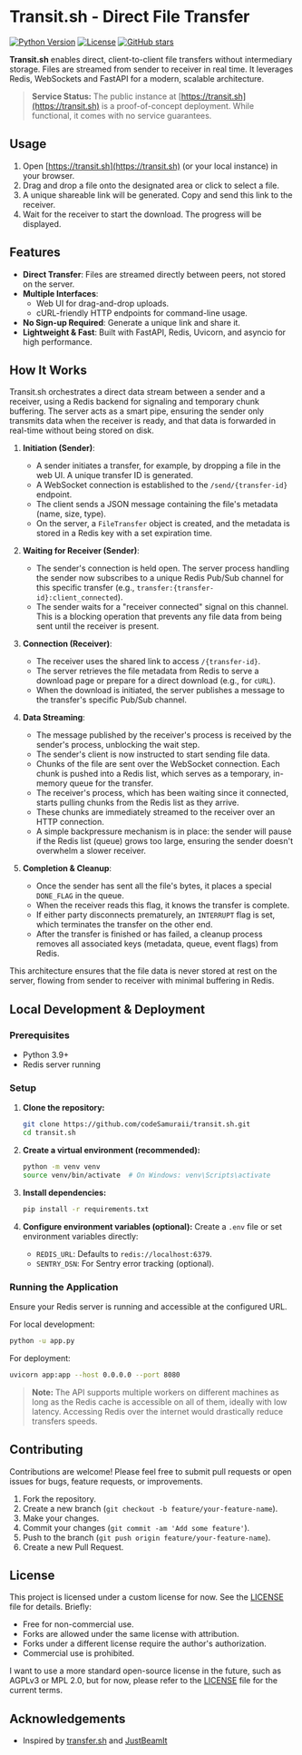 # Transit.sh - Direct File Transfer

[![Python Version](https://img.shields.io/badge/python-3.9%2B-blue.svg)](https://www.python.org/)
[![License](https://img.shields.io/badge/license-Custom-lightgrey.svg)](LICENSE)
[![GitHub stars](https://img.shields.io/github/stars/codeSamuraii/transit.sh.svg?style=social&label=Star&maxAge=2592000)](https://github.com/codeSamuraii/transit.sh/stargazers/)

**Transit.sh** enables direct, client-to-client file transfers without intermediary storage. Files are streamed from sender to receiver in real time. It leverages Redis, WebSockets and FastAPI for a modern, scalable architecture.

> **Service Status:** The public instance at [https://transit.sh](https://transit.sh) is a proof-of-concept deployment. While functional, it comes with no service guarantees.

## Usage
1.  Open [https://transit.sh](https://transit.sh) (or your local instance) in your browser.
2.  Drag and drop a file onto the designated area or click to select a file.
3.  A unique shareable link will be generated. Copy and send this link to the receiver.
4.  Wait for the receiver to start the download. The progress will be displayed.

## Features

*   **Direct Transfer**: Files are streamed directly between peers, not stored on the server.
*   **Multiple Interfaces**:
    *   Web UI for drag-and-drop uploads.
    *   cURL-friendly HTTP endpoints for command-line usage.
*   **No Sign-up Required**: Generate a unique link and share it.
*   **Lightweight & Fast**: Built with FastAPI, Redis, Uvicorn, and asyncio for high performance.

## How It Works

Transit.sh orchestrates a direct data stream between a sender and a receiver, using a Redis backend for signaling and temporary chunk buffering. The server acts as a smart pipe, ensuring the sender only transmits data when the receiver is ready, and that data is forwarded in real-time without being stored on disk.

1.  **Initiation (Sender)**:
    *   A sender initiates a transfer, for example, by dropping a file in the web UI. A unique transfer ID is generated.
    *   A WebSocket connection is established to the `/send/{transfer-id}` endpoint.
    *   The client sends a JSON message containing the file's metadata (name, size, type).
    *   On the server, a `FileTransfer` object is created, and the metadata is stored in a Redis key with a set expiration time.

2.  **Waiting for Receiver (Sender)**:
    *   The sender's connection is held open. The server process handling the sender now subscribes to a unique Redis Pub/Sub channel for this specific transfer (e.g., `transfer:{transfer-id}:client_connected`).
    *   The sender waits for a "receiver connected" signal on this channel. This is a blocking operation that prevents any file data from being sent until the receiver is present.

3.  **Connection (Receiver)**:
    *   The receiver uses the shared link to access `/{transfer-id}`.
    *   The server retrieves the file metadata from Redis to serve a download page or prepare for a direct download (e.g., for `cURL`).
    *   When the download is initiated, the server publishes a message to the transfer's specific Pub/Sub channel.

4.  **Data Streaming**:
    *   The message published by the receiver's process is received by the sender's process, unblocking the wait step.
    *   The sender's client is now instructed to start sending file data.
    *   Chunks of the file are sent over the WebSocket connection. Each chunk is pushed into a Redis list, which serves as a temporary, in-memory queue for the transfer.
    *   The receiver's process, which has been waiting since it connected, starts pulling chunks from the Redis list as they arrive.
    *   These chunks are immediately streamed to the receiver over an HTTP connection.
    *   A simple backpressure mechanism is in place: the sender will pause if the Redis list (queue) grows too large, ensuring the sender doesn't overwhelm a slower receiver.

5.  **Completion & Cleanup**:
    *   Once the sender has sent all the file's bytes, it places a special `DONE_FLAG` in the queue.
    *   When the receiver reads this flag, it knows the transfer is complete.
    *   If either party disconnects prematurely, an `INTERRUPT` flag is set, which terminates the transfer on the other end.
    *   After the transfer is finished or has failed, a cleanup process removes all associated keys (metadata, queue, event flags) from Redis.

This architecture ensures that the file data is never stored at rest on the server, flowing from sender to receiver with minimal buffering in Redis.

## Local Development & Deployment

### Prerequisites

*   Python 3.9+
*   Redis server running

### Setup

1.  **Clone the repository:**
    ```bash
    git clone https://github.com/codeSamuraii/transit.sh.git
    cd transit.sh
    ```

2.  **Create a virtual environment (recommended):**
    ```bash
    python -m venv venv
    source venv/bin/activate  # On Windows: venv\Scripts\activate
    ```

3.  **Install dependencies:**
    ```bash
    pip install -r requirements.txt
    ```

4.  **Configure environment variables (optional):**
    Create a `.env` file or set environment variables directly:
    *   `REDIS_URL`: Defaults to `redis://localhost:6379`.
    *   `SENTRY_DSN`: For Sentry error tracking (optional).

### Running the Application
Ensure your Redis server is running and accessible at the configured URL.

For local development:
```bash
python -u app.py
```

For deployment:
```bash
uvicorn app:app --host 0.0.0.0 --port 8080
```

> **Note:** The API supports multiple workers on different machines as long as the Redis cache is accessible on all of them, ideally with low latency. Accessing Redis over the internet would drastically reduce transfers speeds.

## Contributing

Contributions are welcome! Please feel free to submit pull requests or open issues for bugs, feature requests, or improvements.

1.  Fork the repository.
2.  Create a new branch (`git checkout -b feature/your-feature-name`).
3.  Make your changes.
4.  Commit your changes (`git commit -am 'Add some feature'`).
5.  Push to the branch (`git push origin feature/your-feature-name`).
6.  Create a new Pull Request.

## License

This project is licensed under a custom license for now. See the [LICENSE](LICENSE) file for details.
Briefly:
- Free for non-commercial use.
- Forks are allowed under the same license with attribution.
- Forks under a different license require the author's authorization.
- Commercial use is prohibited.

I want to use a more standard open-source license in the future, such as AGPLv3 or MPL 2.0, but for now, please refer to the [LICENSE](LICENSE) file for the current terms.

## Acknowledgements
*   Inspired by [transfer.sh](https://github.com/dutchcoders/transfer.sh) and [JustBeamIt](https://www.justbeamit.com/)
